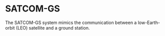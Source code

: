 # SATCOM-GS
The SATCOM-GS system mimics the communication between a low-Earth-orbit (LEO) satellite and a ground station.
